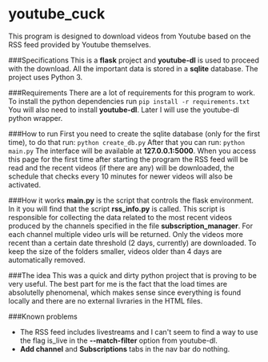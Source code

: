 # youtube_cuck

This program is designed to download videos from Youtube based on the RSS feed provided by Youtube themselves.

###Specifications
This is a **flask** project and **youtube-dl** is used to proceed with the download. All the important data is stored in a **sqlite** database. The project uses Python 3.

###Requirements
There are a lot of requirements for this program to work. To install the python dependencies run
`pip install -r requirements.txt`
You will also need to install **youtube-dl**. Later I will use the youtube-dl python wrapper.

###How to run
First you need to create the sqlite database (only for the first time), to do that run:
`python create_db.py`
After that you can run:
`python main.py`
The interface will be available at __127.0.0.1:5000__. When you access this page for the first time after starting the program the RSS feed will be read and the recent videos (if there are any) will be downloaded, the schedule that checks every 10 minutes for newer videos will also be activated.

###How it works
__main.py__ is the script that controls the flask environment. In it you will find that the script __rss_info.py__ is called. This script is responsible for collecting the data related to the most recent videos produced by the channels specified in the file __subscription_manager__. For each channel multiple video urls will be returned. Only the videos more recent than a certain date threshold (2 days, currently) are downloaded. To keep the size of the folders smaller, videos older than 4 days are automatically removed. 

###The idea
This was a quick and dirty python project that is proving to be very useful. The best part for me is the fact that the load times are absolutelly phenomenal, which makes sense since everything is found locally and there are no external livraries in the HTML files.

###Known problems
- The RSS feed includes livestreams and I can't seem to find a way to use the flag is_live in the __--match-filter__ option from youtube-dl. 
- __Add channel__ and __Subscriptions__ tabs in the nav bar do nothing.